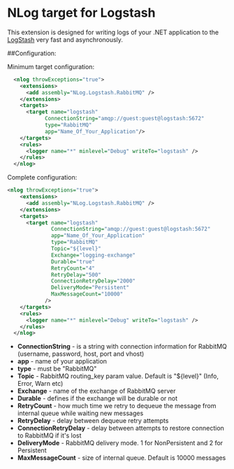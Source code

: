 # NLog target for Logstash

This extension is designed for writing logs of your .NET application to the [LogStash](http://logstash.net/) very fast and asynchronously.

##Configuration:

Minimum target configuration:
```xml
  <nlog throwExceptions="true">
    <extensions>
      <add assembly="NLog.Logstash.RabbitMQ" />
    </extensions>
    <targets>
      <target name="logstash"
            ConnectionString="amqp://guest:guest@logstash:5672"
            type="RabbitMQ"
            app="Name_Of_Your_Application"/>
    </targets>
    <rules>
      <logger name="*" minlevel="Debug" writeTo="logstash" />
    </rules>
  </nlog>
```
Complete configuration:
```xml
<nlog throwExceptions="true">
    <extensions>
      <add assembly="NLog.Logstash.RabbitMQ" />
    </extensions>
    <targets>
      <target name="logstash"
              ConnectionString="amqp://guest:guest@logstash:5672"
              app="Name_Of_Your_Application"
              type="RabbitMQ"
              Topic="${level}"
              Exchange="logging-exchange"
              Durable="true"
              RetryCount="4"
              RetryDelay="500"
              ConnectionRetryDelay="2000"
              DeliveryMode="Persistent"
              MaxMessageCount="10000"
            />
    </targets>
    <rules>
      <logger name="*" minlevel="Debug" writeTo="logstash" />
    </rules>
  </nlog>
```
* **ConnectionString** - is a string with connection information for RabbitMQ (username, password, host, port and vhost)
* **app** - name of your application
* **type** - must be "RabbitMQ"
* **Topic** - RabbitMQ routing_key param value. Default is "${level}" (Info, Error, Warn etc)
* **Exchange** - name of the exchange of RabbitMQ server
* **Durable** - defines if the exchange will be durable or not
* **RetryCount** - how much time we retry to dequeue the message from internal queue while waiting new messages
* **RetryDelay** - delay between dequeue retry attempts
* **ConnectionRetryDelay** - delay between attempts to restore connection to RabbitMQ if it's lost
* **DeliveryMode** - RabbitMQ delivery mode. 1 for NonPersistent and 2 for Persistent
* **MaxMessageCount** - size of internal queue. Default is 10000 messages
